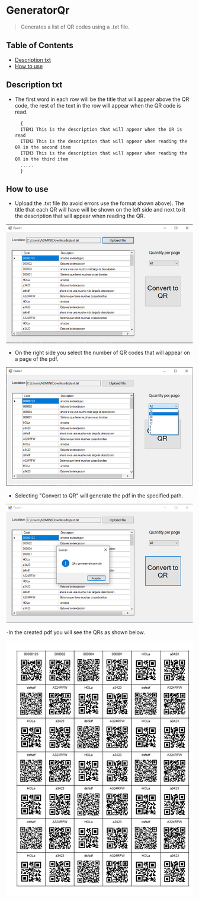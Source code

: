 # GeneratorQr
>Generates a list of QR codes using a .txt file.
## Table of Contents
* [Description txt](#description-txt)
* [How to use](#how-to-use)
<!-- * [License](#license) -->

## Description txt
- The first word in each row will be the title that will appear above the QR code, the rest of the text in the row will appear when the QR code is read.
  ```
    {
    ITEM1 This is the description that will appear when the QR is read
    ITEM2 This is the description that will appear when reading the QR in the second item
    ITEM3 This is the description that will appear when reading the QR in the third item
    .....
    }
  ```


## How to use
- Upload the .txt file (to avoid errors use the format shown above). The title that each QR will have will be shown on the left side and next to it the description that will appear when reading the QR.

![P1](https://github.com/V1kt0or/GeneratorQr/blob/master/I2.PNG)

- On the right side you select the number of QR codes that will appear on a page of the pdf.

![P2](https://github.com/V1kt0or/GeneratorQr/blob/master/I3.PNG)

- Selecting "Convert to QR" will generate the pdf in the specified path.

![P3](https://github.com/V1kt0or/GeneratorQr/blob/master/I4.png)

-In the created pdf you will see the QRs as shown below.

![P4](https://github.com/V1kt0or/GeneratorQr/blob/master/I5.png)
